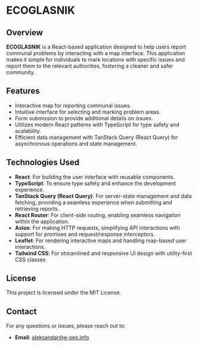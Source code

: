 # ECOGLASNIK

## Overview

**ECOGLASNIK** is a React-based application designed to help users report communal problems by interacting with a map interface. This application makes it simple for individuals to mark locations with specific issues and report them to the relevant authorities, fostering a cleaner and safer community.

## Features

- Interactive map for reporting communal issues.
- Intuitive interface for selecting and marking problem areas.
- Form submission to provide additional details on issues.
- Utilizes modern React patterns with TypeScript for type safety and scalability.
- Efficient data management with TanStack Query (React Query) for asynchronous operations and state management.

## Technologies Used

- **React**: For building the user interface with reusable components.
- **TypeScript**: To ensure type safety and enhance the development experience.
- **TanStack Query (React Query)**: For server-state management and data fetching, providing a seamless experience when submitting and retrieving reports.
- **React Router**: For client-side routing, enabling seamless navigation within the application.
- **Axios**: For making HTTP requests, simplifying API interactions with support for promises and request/response interceptors.
- **Leaflet**: For rendering interactive maps and handling map-based user interactions.
- **Tailwind CSS**: For streamlined and responsive UI design with utility-first CSS classes

## License

This project is licensed under the MIT License.

## Contact

For any questions or issues, please reach out to:

- **Email**: aleksandar@e-seo.info
